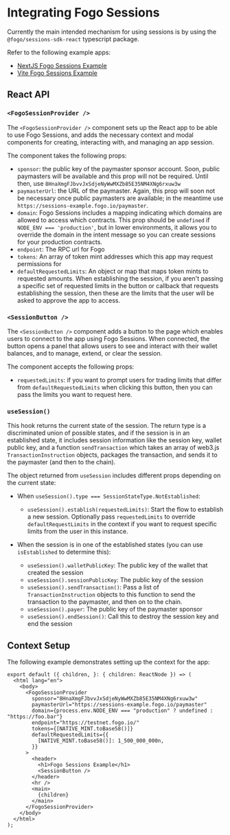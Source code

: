 # Integrating Fogo Sessions

Currently the main intended mechanism for using sessions is by using the
`@fogo/sessions-sdk-react` typescript package.

Refer to the following example apps:
- [NextJS Fogo Sessions Example](https://github.com/fogo-foundation/sessions-example)
- [Vite Fogo Sessions Example](https://github.com/fogo-foundation/sessions-example-vite)

## React API

### `<FogoSessionProvider />`

The `<FogoSessionProvider />` component sets up the React app to be able to use
Fogo Sessions, and adds the necessary context and modal components for creating,
interacting with, and managing an app session.

The component takes the following props:

- `sponsor`: the public key of the paymaster sponsor account.  Soon, public
  paymasters will be available and this prop will not be required.  Until
  then, use `8HnaXmgFJbvvJxSdjeNyWwMXZb85E35NM4XNg6rxuw3w`
- `paymasterUrl`: the URL of the paymaster.  Again, this prop will soon not be
  necessary once public paymasters are available; in the meantime use
  `https://sessions-example.fogo.io/paymaster`.
- `domain`: Fogo Sessions includes a mapping indicating which domains are
  allowed to access which contracts.  This prop should be `undefined` if
  `NODE_ENV === 'production'`, but in lower environments, it allows you to
  override the domain in the intent message so you can create sessions for your
  production contracts.
- `endpoint`: The RPC url for Fogo
- `tokens`: An array of token mint addresses which this app may request
  permissions for
- `defaultRequestedLimits`: An object or map that maps token mints to
  requested amounts.  When establishing the session, if you aren't passing a
  specific set of requested limits in the button or callback that requests
  establishing the session, then these are the limits that the user will be
  asked to approve the app to access.

### `<SessionButton />`

The `<SessionButton />` component adds a button to the page which enables users
to connect to the app using Fogo Sessions. When connected, the button opens a
panel that allows users to see and interact with their wallet balances, and to
manage, extend, or clear the session.

The component accepts the following props:

- `requestedLimits`: if you want to prompt users for trading limits that
  differ from `defaultRequestedLimits` when clicking this button, then you can
  pass the limits you want to request here.

### `useSession()`

This hook returns the current state of the session. The return type is a
discriminated union of possible states, and if the session is in an established
state, it includes session information like the session key, wallet public key,
and a function `sendTransaction` which takes an array of web3.js
`TransactionInstruction` objects, packages the transaction, and sends it to the
paymaster (and then to the chain).

The object returned from `useSession` includes different props depending on the
current state:

- When `useSession().type === SessionStateType.NotEstablished`:
  - `useSession().establish(requestedLimits)`: Start the flow to establish a
    new session.  Optionally pass `requestedLimits` to override
    `defaultRequestLimits` in the context if you want to request specific
    limits from the user in this instance.

- When the session is in one of the established states (you can use
  `isEstablished` to determine this):
  - `useSession().walletPublicKey`: The public key of the wallet that created
    the session
  - `useSession().sessionPublicKey`: The public key of the session
  - `useSession().sendTransaction()`: Pass a list of `TransactionInstruction`
    objects to this function to send the transaction to the paymaster, and
    then on to the chain.
  - `useSession().payer`: The public key of the paymaster sponsor
  - `useSession().endSession()`: Call this to destroy the session key and end
    the session

## Context Setup

The following example demonstrates setting up the context for the app:

```tsx
export default ({ children, }: { children: ReactNode }) => (
  <html lang="en">
    <body>
      <FogoSessionProvider
        sponsor="8HnaXmgFJbvvJxSdjeNyWwMXZb85E35NM4XNg6rxuw3w"
        paymasterUrl="https://sessions-example.fogo.io/paymaster"
        domain={process.env.NODE_ENV === "production" ? undefined : "https://foo.bar"}
        endpoint="https://testnet.fogo.io/"
        tokens={[NATIVE_MINT.toBase58()]}
        defaultRequestedLimits={{
          [NATIVE_MINT.toBase58()]: 1_500_000_000n,
        }}
      >
        <header>
          <h1>Fogo Sessions Example</h1>
          <SessionButton />
        </header>
        <hr />
        <main>
          {children}
        </main>
      </FogoSessionProvider>
    </body>
  </html>
);
```
